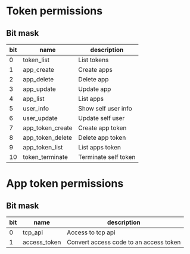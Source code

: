 # Token permissions

## Bit mask

| bit | name             | description          |
| --- | ---------------- | -------------------- |
| 0   | token_list       | List tokens          |
| 1   | app_create       | Create apps          |
| 2   | app_delete       | Delete app           |
| 3   | app_update       | Update app           |
| 4   | app_list         | List apps            |
| 5   | user_info        | Show self user info  |
| 6   | user_update      | Update self user     |
| 7   | app_token_create | Create app token     |
| 8   | app_token_delete | Delete app token     |
| 9   | app_token_list   | List apps token      |
| 10  | token_terminate  | Terminate self token |

# App token permissions

## Bit mask

| bit | name         | description                            |
| --- | ------------ | -------------------------------------- |
| 0   | tcp_api      | Access to tcp api                      |
| 1   | access_token | Convert access code to an access token |
